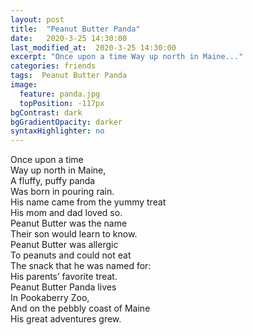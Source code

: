 ```yaml
---
layout: post
title:  "Peanut Butter Panda"
date:   2020-3-25 14:30:00
last_modified_at:  2020-3-25 14:30:00
excerpt: "Once upon a time Way up north in Maine..."
categories: friends
tags:  Peanut Butter Panda
image:
  feature: panda.jpg
  topPosition: -117px
bgContrast: dark
bgGradientOpacity: darker
syntaxHighlighter: no
---
```


Once upon a time<br>
Way up north in Maine,<br>
A fluffy, puffy panda<br>
Was born in pouring rain.<br>
His name came from the yummy treat<br>
His mom and dad loved so.<br>
Peanut Butter was the name<br>
Their son would learn to know.<br>
Peanut Butter was allergic<br>
To peanuts and could not eat<br>
The snack that he was named for:<br>
His parents’ favorite treat.<br>
Peanut Butter Panda lives<br>
In Pookaberry Zoo,<br>
And on the pebbly coast of Maine<br>
His great adventures grew.<br>
